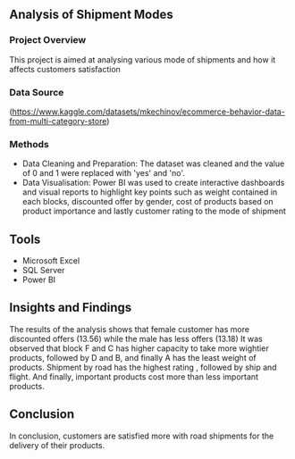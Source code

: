 ## Analysis of Shipment Modes

### Project Overview
This project is aimed at analysing various mode of shipments and how it affects customers satisfaction
### Data Source
(https://www.kaggle.com/datasets/mkechinov/ecommerce-behavior-data-from-multi-category-store)

### Methods
* Data Cleaning and Preparation: The dataset was cleaned and the value of 0 and 1 were replaced with 'yes' and 'no'.
* Data Visualisation: Power BI was used to create interactive dashboards and visual reports to highlight key points such as weight contained in each blocks, discounted offer by gender, cost of products based on product importance and lastly customer rating to the mode of shipment
## Tools
* Microsoft Excel
* SQL Server
* Power BI
## Insights and Findings
The results of the analysis shows that female customer has more discounted offers (13.56) while the male has less offers (13.18)
It was observed that block F and C has higher capacity to take more wightier products, followed by D and B, and finally A has the least weight of products.
Shipment by road has the highest rating , followed by ship and flight. And finally, important products cost more than less important products.

## Conclusion
In conclusion, customers are satisfied more with road shipments for the delivery of their products.
